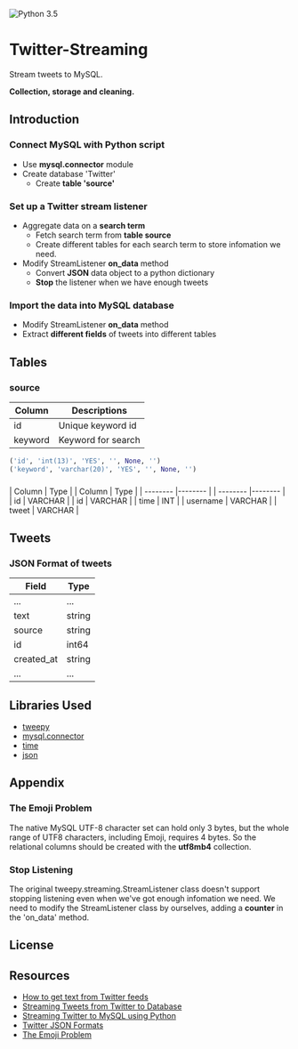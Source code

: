 ![Python 3.5](https://img.shields.io/badge/python-3.5-blue.svg)

# Twitter-Streaming
Stream tweets to MySQL. 

**Collection, storage and cleaning.**

## Introduction
### **Connect MySQL with Python script**
* Use **mysql.connector** module
* Create database 'Twitter'
    * Create **table 'source'**

### **Set up a Twitter stream listener**
* Aggregate data on a **search term**
    * Fetch search term from **table source**
    * Create different tables for each search term to store infomation we need.
* Modify StreamListener **on_data** method
    * Convert **JSON** data object to a python dictionary
    * **Stop** the listener when we have enough tweets

### **Import the data into MySQL database**
* Modify StreamListener **on_data** method
* Extract **different fields** of tweets into different tables

## Tables
### source

| Column | Descriptions |
| -------|--------------|
| id     | Unique keyword id |
| keyword | Keyword for search |

```python
('id', 'int(13)', 'YES', '', None, '')
('keyword', 'varchar(20)', 'YES', '', None, '')
```
### 

| Column   | Type    |	| Column   | Type    |
| -------- |-------- |	| -------- |-------- |
| id       | VARCHAR |  | id       | VARCHAR |
| time     | INT     |
| username | VARCHAR |
| tweet    | VARCHAR |







## Tweets
### JSON Format of tweets

| Field  |     Type     |
| -------|--------------|
| ...    | ... |
| text   | string |
| source | string |
| id     | int64  |
| created_at | string |
| ...    | ... |

## Libraries Used
* [tweepy](http://www.tweepy.org/)
* [mysql.connector](https://dev.mysql.com/downloads/connector/python/)
* [time](https://docs.python.org/3/library/time.html)
* [json](https://docs.python.org/3/library/json.html)

## Appendix
### The Emoji Problem 
The native MySQL UTF-8 character set can hold only 3 bytes, but the whole range of UTF8 characters, including Emoji, requires 4 bytes. So the relational columns should be created with the **utf8mb4** collection.
### Stop Listening
The original tweepy.streaming.StreamListener class doesn't support stopping listening even when we've got enough infomation we need. We need to modify the StreamListener class by ourselves, adding a **counter** in the 'on_data' method.

## License

## Resources
* [How to get text from Twitter feeds](http://www.tulane.edu/~howard/CompCultES/twitter.html)
* [Streaming Tweets from Twitter to Database](https://pythonprogramming.net/mysql-live-database-example-streaming-data/)
* [Streaming Twitter to MySQL using Python](http://miningthedetails.com/blog/python/TwitterStreamsPythonMySQL/)
* [Twitter JSON Formats](https://dev.twitter.com/overview/api/tweets)
* [The Emoji Problem](http://miningthedetails.com/blog/python/TwitterStreamsPythonMySQL/)
